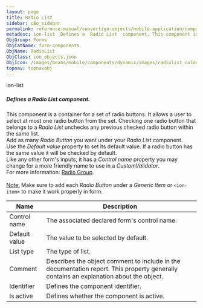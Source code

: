 ```yaml
---
layout: page
title: Radio List
sidebar: c8o_sidebar
permalink: reference-manual/convertigo-objects/mobile-application/components/form-components/radio-list/
metadesc: ion-list  Defines a  Radio List  component. This component is a container for a set of radio buttons. It allows a user to select at most one radio but
ObjGroup: Forms
ObjCatName: form-components
ObjName: RadioList
ObjClass: ion_objects.json
ObjIcon: /images/beans/mobile/components/dynamic/images/radiolist_color_32x32.png
topnav: topnavobj
---
```

ion-list<br/>

##### Defines a <i>Radio List</i> component.<br/>
This component is a container for a set of radio buttons. It allows a user to select at most one radio button from the set. Checking one radio button that belongs to a <i>Radio List</i> unchecks any previous checked radio button within the same list.<br/>
Add as many <i>Radio Button</i> you want under your <i>Radio List</i> component.<br/>
Use the <i>Default value</i> property to set its default value. If a radio button has the same value it will be checked by default.<br/>
Like any other form's inputs, it has a <i>Control name</i> property you may change for a more friendly name to use in a <i>CustomValidator</i>.<br/>
 For more information: <a href='https://ionicframework.com/docs/v3/api/components/radio/RadioGroup/' target='_blank'>Radio Group</a>.<br/>
<br/>
<span class='orangetwinsoft'><u>Note:</u></span> Make sure to add each <i>Radio Button</i> under a <i>Generic Item</i> or <code>&lt;ion-item&gt;</code> to make it work properly in form.

Name | Description 
--- | ---
Control name | The associated declared form's control name.
Default value | The value to be selected by default.
List type | The type of list.
Comment | Describes the object comment to include in the documentation report.  This property generally contains an explanation about the object. 
Identifier | Defines the component identifier.  
Is active | Defines whether the component is active. 

